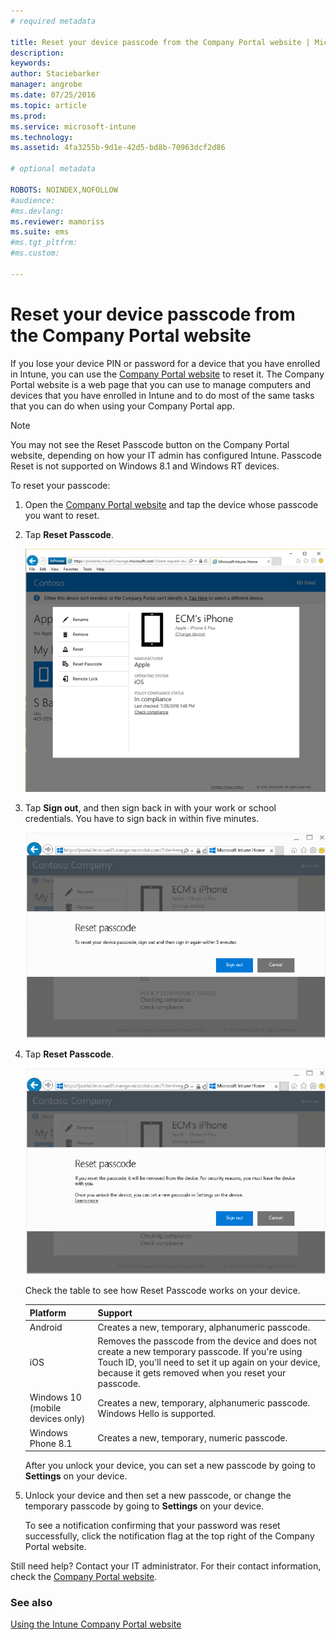 ```yaml
---
# required metadata

title: Reset your device passcode from the Company Portal website | Microsoft Intune
description:
keywords:
author: Staciebarker
manager: angrobe
ms.date: 07/25/2016
ms.topic: article
ms.prod:
ms.service: microsoft-intune
ms.technology:
ms.assetid: 4fa3255b-9d1e-42d5-bd8b-70963dcf2d86

# optional metadata

ROBOTS: NOINDEX,NOFOLLOW
#audience:
#ms.devlang:
ms.reviewer: mamoriss
ms.suite: ems
#ms.tgt_pltfrm:
#ms.custom:

---
```



# Reset your device passcode from the Company Portal website

If you lose your device PIN or password for a device that you have enrolled in Intune, you can use the [Company Portal website](http://portal.manage.microsoft.com) to reset it. The Company Portal website is a web page that you can use to manage computers and devices that you have enrolled in Intune and to do most of the same tasks that you can do when using your Company Portal app.

> [!NOTE]
> You may not see the Reset Passcode button on the Company Portal website, depending on how your IT admin has configured Intune. Passcode Reset is not supported on Windows 8.1 and Windows RT devices.

To reset your passcode:

1.  Open the [Company Portal website](http://portal.manage.microsoft.com) and tap the device whose passcode you want to reset.

2.  Tap **Reset Passcode**.

    ![resetp-passcode-option-on-company-portal-website](./media/iwp-screen-with-all-options.png)

3.  Tap **Sign out**, and then sign back in with your work or school credentials. You have to sign back in within five minutes.

    ![sign-out-sign-back-in](./media/iwp-2-sign-out.png)

4.  Tap **Reset Passcode**.

    ![tap-reset-passcode](./media/iwp-3-tap-reset-passcode-after-signin.png)

    Check the table to see how Reset Passcode works on your device.

    |Platform|Support|
    |------------|-----------|
    |Android|Creates a new, temporary, alphanumeric passcode.|
    |iOS|Removes the passcode from the device and does not create a new temporary passcode. If you're using Touch ID, you'll need to set it up again on your device, because it gets removed when you reset your passcode.|
    |Windows 10 (mobile devices only)|Creates a new, temporary, alphanumeric passcode. Windows Hello is supported.|
    |Windows Phone 8.1|Creates a new,  temporary, numeric passcode.|
    After you unlock your device, you can set a new passcode by going to **Settings** on your device.

5.  Unlock your device and then set a new passcode, or change the temporary passcode by going to **Settings** on your device.

    To see a notification confirming that your password was reset successfully, click the notification flag at the top right of the Company Portal website.

Still need help? Contact your IT administrator. For their contact information, check the [Company Portal website](http://portal.manage.microsoft.com).

### See also
[Using the Intune Company Portal website](using-the-intune-company-portal-website.md)
